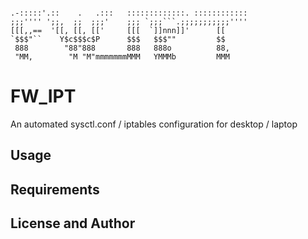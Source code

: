 ```

.-:::::'.::    .   .:::   :::::::::::::. ::::::::::::
;;;'''' ';;,  ;;  ;;;'    ;;; `;;;```.;;;;;;;;;;;''''
[[[,,==  '[[, [[, [['     [[[  `]]nnn]]'      [[
`$$$"``    Y$c$$$c$P      $$$   $$$""         $$
 888        "88"888       888   888o          88,
 "MM,        "M "M"mmmmmmmMMM   YMMMb         MMM

```
FW_IPT
====

An automated sysctl.conf / iptables configuration for desktop / laptop

Usage
---



Requirements
---




License and Author
---



